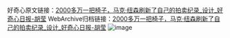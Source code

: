 好奇心原文链接：[2000多万一把椅子，马克·纽森刷新了自己的拍卖纪录_设计_好奇心日报-胡莹](https://www.qdaily.com/articles/9142.html)
WebArchive归档链接：[2000多万一把椅子，马克·纽森刷新了自己的拍卖纪录_设计_好奇心日报-胡莹](http://web.archive.org/web/20190623153855/https://www.qdaily.com/articles/9142.html)
![image](http://ww3.sinaimg.cn/large/007d5XDply1g3ve7mdolpj30u02xf4qp)